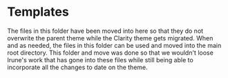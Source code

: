 # Templates
The files in this folder have been moved into here so that they do not overwrite the parent theme while the Clarity theme gets migrated. When and as needed, the files in this folder can be used and moved into the main root directory. This folder and move was done so that we wouldn't loose Irune's work that has gone into these files while still being able to incorporate all the changes to date on the theme. 
